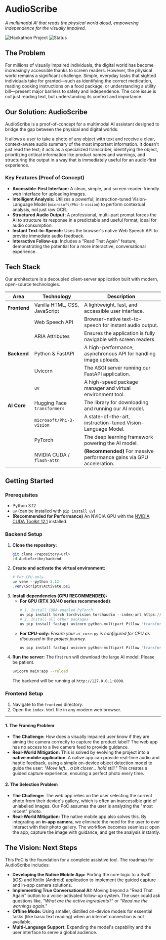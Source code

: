 

# AudioScribe
*A multimodal AI that reads the physical world aloud, empowering independence for the visually impaired.*

![Hackathon Project](https://img.shields.io/badge/Project-24--Hour%20Hackathon-blueviolet)
![Status](https://img.shields.io/badge/Status-Proof%20of%20Concept-success)

## The Problem
For millions of visually impaired individuals, the digital world has become increasingly accessible thanks to screen readers. However, the physical world remains a significant challenge. Simple, everyday tasks that sighted individuals take for granted—such as identifying the correct medication, reading cooking instructions on a food package, or understanding a utility bill—present major barriers to safety and independence. The core issue is not just reading text, but understanding its context and importance.

## Our Solution: AudioScribe
AudioScribe is a proof-of-concept for a multimodal AI assistant designed to bridge the gap between the physical and digital worlds.

It allows a user to take a photo of any object with text and receive a clear, context-aware audio summary of the most important information. It doesn't just read the text; it acts as a specialized transcriber, identifying the object, prioritizing critical information like product names and warnings, and structuring the output in a way that is immediately useful for an audio-first experience.

### Key Features (Proof of Concept)
*   **Accessible-First Interface:** A clean, simple, and screen-reader-friendly web interface for uploading images.
*   **Intelligent Analysis:** Utilizes a powerful, instruction-tuned Vision-Language Model (`microsoft/Phi-3-vision`) to perform contextual analysis, not just raw OCR.
*   **Structured Audio Output:** A professional, multi-part prompt forces the AI to structure its response in a predictable and useful format, ideal for audio consumption.
*   **Instant Text-to-Speech:** Uses the browser's native Web Speech API to provide immediate audio feedback.
*   **Interactive Follow-up:** Includes a "Read That Again" feature, demonstrating the potential for a more interactive, conversational experience.

## Tech Stack
Our architecture is a decoupled client-server application built with modern, open-source technologies.

| Area | Technology | Description |
|---|---|---|
| **Frontend** | Vanilla HTML, CSS, JavaScript | A lightweight, fast, and accessible user interface. |
| | Web Speech API | Browser-native text-to-speech for instant audio output. |
| | ARIA Attributes | Ensures the application is fully navigable with screen readers. |
| **Backend** | Python & FastAPI | A high-performance, asynchronous API for handling image uploads. |
| | Uvicorn | The ASGI server running our FastAPI application. |
| | `uv` | A high-speed package manager and virtual environment tool. |
| **AI Core** | Hugging Face `transformers` | The library for downloading and running our AI model. |
| | `microsoft/Phi-3-vision` | A state-of-the-art, instruction-tuned Vision-Language Model. |
| | PyTorch | The deep learning framework powering the AI model. |
| | NVIDIA CUDA / `flash-attn` | **(Recommended)** For massive performance gains via GPU acceleration. |


## Getting Started
### Prerequisites
*   Python 3.12
*   `uv` (can be installed with `pip install uv`)
*   **(Recommended for Performance)** An NVIDIA GPU with the [NVIDIA CUDA Toolkit 12.1](https://developer.nvidia.com/cuda-12-1-0-download-archive) installed.

### Backend Setup
1.  **Clone the repository:**
    ```bash
    git clone <repository-url>
    cd AudioScribe/backend
    ```
2.  **Create and activate the virtual environment:**
    ```powershell
    # For CPU-only
    uv venv --python 3.12
    .venv\Scripts\Activate.ps1
    ```
3.  **Install dependencies (GPU RECOMMENDED):**
    *   **For GPU (RTX 30/40 series recommended):**
        ```powershell
        # 1. Install CUDA-enabled PyTorch
        uv pip install torch torchvision torchaudio --index-url https://download.pytorch.org/whl/cu121
        # 2. Install all other packages
        uv pip install fastapi uvicorn python-multipart Pillow "transformers>=4.41.2" accelerate flash-attn
        ```
    *   **For CPU-only:**
        *Ensure your `ai_core.py` is configured for CPU as discussed in the project journey.*
        ```powershell
        uv pip install fastapi uvicorn python-multipart Pillow "transformers>=4.41.2" torch accelerate
        ```
4.  **Run the server:**
    The first run will download the large AI model. Please be patient.
    ```bash
    uvicorn main:app --reload
    ```
    The backend will be running at `http://127.0.0.1:8000`.

### Frontend Setup
1.  Navigate to the `frontend` directory.
2.  Open the `index.html` file in any modern web browser.

---



#### 1. The Framing Problem
*   **The Challenge:** How does a visually impaired user know if they are aiming the camera correctly to capture the product label? The web app has no access to a live camera feed to provide guidance.
*   **Real-World Mitigation:** This is solved by evolving the project into a **native mobile application**. A native app can provide real-time audio and haptic feedback, using a simple on-device object detection model to guide the user: *"Move left... a bit closer... hold still."* This creates a guided capture experience, ensuring a perfect photo every time.

#### 2. The Selection Problem
*   **The Challenge:** The web app relies on the user selecting the correct photo from their device's gallery, which is often an inaccessible grid of unlabelled images. Our PoC assumes the user is analyzing the "most recent" photo.
*   **Real-World Mitigation:** The native mobile app also solves this. By integrating an **in-app camera**, we eliminate the need for the user to ever interact with their photo gallery. The workflow becomes seamless: open the app, capture the image with guidance, and get the analysis instantly.

## The Vision: Next Steps
This PoC is the foundation for a complete assistive tool. The roadmap for AudioScribe includes:
*   **Developing the Native Mobile App:** Porting the core logic to a Swift (iOS) and Kotlin (Android) application to implement the guided capture and in-app camera solutions.
*   **Implementing True Conversational AI:** Moving beyond a "Read That Again" button to a voice-activated follow-up system. The user could ask questions like, *"What are the active ingredients?"* or *"Read me the warnings again."*
*   **Offline Mode:** Using smaller, distilled on-device models for essential tasks (like basic text reading) when an internet connection is not available.
*   **Multi-Language Support:** Expanding the model's capability and the user interface to serve a global audience.